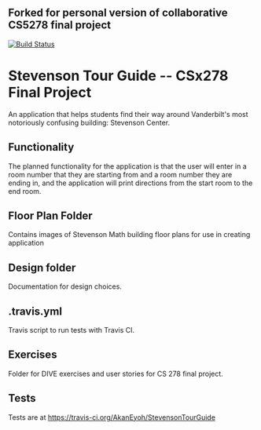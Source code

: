 ## Forked for personal version of collaborative CS5278 final project

[![Build Status](https://travis-ci.org/AkanEyoh/StevensonTourGuide.svg?branch=master)](https://travis-ci.org/AkanEyoh/StevensonTourGuide)

# Stevenson Tour Guide -- CSx278 Final Project
An application that helps students find their way around Vanderbilt's most notoriously confusing building: Stevenson Center.

## Functionality
The planned functionality for the application is that the user will enter in a room number that they are starting from and a room number they are ending in, and the application will print directions from the start room to the end room.

## Floor Plan Folder
Contains images of Stevenson Math building floor plans for use in creating application

## Design folder
Documentation for design choices.

## .travis.yml
Travis script to run tests with Travis CI.

## Exercises
Folder for DIVE exercises and user stories for CS 278 final project.

## Tests
Tests are at https://travis-ci.org/AkanEyoh/StevensonTourGuide
